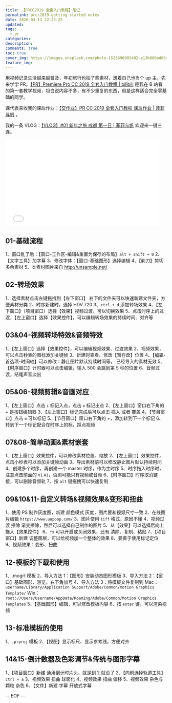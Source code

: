 ```yaml
---
title: 【PRCC2019 全套入门教程】笔记
permalink: prcc2019-getting-started-notes
date: 2020-03-13 22:25:25
updated:
tags:
  - pr
categories:
description:
comments: true
toc: true
cover_img: https://images.unsplash.com/photo-1526698905402-e13b880ad864?ixlib=rb-1.2.1&ixid=eyJhcHBfaWQiOjEyMDd9&auto=format&fit=crop&w=640&q=80
feature_img:
---
```


用视频记录生活越来越普及，年初旅行也拍了些素材，想着自己也当个 up 主。先来学学 PR。[【PR】Premiere Pro CC 2019 全套入门教程 | bilibili](https://www.bilibili.com/video/av37550078?spm_id_from=333.788.b_765f64657363.1) 是我在 B 站看的第一套教学视频，坦白说内容不多，有不少重复的东西，但是这样适合完全零基础的同学。

<!-- more -->

课代表来收我的课后作业：[【交作业】PR CC 2019 全套入门教程 课后作业 | 菲菲与帆](https://www.bilibili.com/video/bv17E41157Pz) 。

我的一条 VLOG：[【VLOG】#01 新年之旅 成都 第一日 | 菲菲与帆](https://www.bilibili.com/video/BV1K7411o73B) 欢迎来一键三连。

<iframe src="//player.bilibili.com/player.html?aid=97184760&bvid=BV1K7411o73B&cid=166268624&page=1" scrolling="no" border="0" frameborder="no" framespacing="0" allowfullscreen="true" width="480px" height="270px"> </iframe>

## 01-基础流程

1、窗口乱了后：【窗口-工作区-编辑&重置为保存的布局】`alt + shift + 0`
2、【文字工具】加字幕
3、修改字体：【窗口-基础图形】选择编辑
4、【剃刀】剪切多余素材
5、本素材图片来自 http://unsample.net/

## 02-转场效果

1、选择素材点击左键拖拽到【左下窗口】 右下的文件夹可以快速新建文件夹，方便素材分类
2、时序新建时，选择 HDV 720
3、`ctrl + d` 添加转场效果
4、【左下窗口】（项目窗口）选择【效果】视频过渡，可以切换效果
5、点击时序上的过渡，【左上窗口】选择【效果控件】，可以编辑转场效果的持续时间、对齐等

## 03&04-视频转场特效&音频特效

1、【左上窗口】选择【效果控件】，可以编辑视频效果、过渡效果
2、视频效果，可以点击秒表的图标添加关键帧
3、新建时查看、修改【暂存盘】位置
4、【编辑-首选项-时间轴】可以修改：静止图片默认持续时间等，
已经导入的素材无效
5、【时序窗口】计时器可以点击编辑，输入 500 会跳到第 5 秒的位置
6、音频过渡，结尾声音淡出

## 05&06-视频剪辑&音画对应

1、【左上窗口】点击 `i` 标记入点，点击 `o` 标记出点
2、【左上窗口】窗口右下角的 + 是按钮编辑器
3、【左上窗口】标记完成后可以点击 插入 或者 覆盖
4、【节目窗口】点击 `m` 可以标记
5、【节目窗口】窗口右下角的 +，添加转到下一个标记
6、转到下一个标记配合在时序上的标，踩点视频

## 07&08-简单动画&素材嵌套

1、【左上窗口】效果控件，可以修改素材位置、缩放
2、【左上窗口】效果控件，点击小秒表可以添加关键帧动画
3、导出素材前可以修改静止图片默认持续时间
4、创建多个时序，再创建一个 master 时序，作为主时序
5、时序拖入时序时，注意点击前面的 `V1` `A1`，否则可能只有视频或音频
6、【时序窗口】时序取消链接，可以删除音频轨
7、按 `alt` 键拖拽可以快速复制

## 09&10&11-自定义转场&视频效果&变形和扭曲

1、使用 PS 制作灰度图，新建 颜色模式 灰度，图片要和视频尺寸一致
2、在线图片编辑 `https://www.uupoop.com/`
3、图片使用 `tiff` 格式，原因不懂
4、视频过渡 擦除 渐变擦除，然后可以选择自己制作的图片
5、从【效果】可以选择后向上拖入【效果控件】
6、`fx` 可以开启或关闭效果，还有 清除、复制、粘贴
7、【项目窗口】新建 调整图层，可以给视频加一个整体的效果
8、要善于使用标记定位
9、视频效果：变形、扭曲

## 12-模板的下载和使用

1、.mogrt 模板
2、导入方法 1：【图形】安装动态图形模板
3、导入方法 2：【窗口】基础图形，游览，右下角加号
4、导入方法 3：将模板文件复制到
Mac：`username/Library/Application Support/Adobe/Common/motion Graphics Template/`
Win：`root://Users/Username/AppData/Roaming/Adobe/Common/Motion Graphics Templates`
5、【基础图形】编辑，可以修改模板内容
6、按 `enter` 键，可以渲染视频

## 13-标准模板的使用

1、`.prproj` 模板
2、【视图】显示标尺、显示参考线，方便对齐

## 14&15-倒计数器及色彩调节&传统与图形字幕

1、【项目窗口】新建 通用倒计时片头，就是到 2 就没了
2、【向前选择轨道工具】`ctrl + a`
3、视频效果 扭曲 球面化
4、视频效果 扭曲 偏移
5、视频效果 杂色与颗粒 杂色
6、【文件】新建 字幕 开放式字幕

-- EOF --
